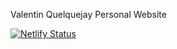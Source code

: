 Valentin Quelquejay Personal Website

[![Netlify Status](https://api.netlify.com/api/v1/badges/bc97a078-0f21-4b20-a5d4-209c445525a4/deploy-status)](https://app.netlify.com/sites/valentinquelquejay/deploys)
